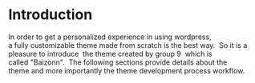 # Introduction
  In order to get a personalized experience in using wordpress, a fully customizable theme made from scratch is the best way.  So it is a pleasure to introduce  the theme created by group 9  which is called "Baizonn".  The following sections provide details about the theme and more importantly the theme development process workflow.
